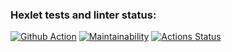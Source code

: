 ### Hexlet tests and linter status:
[![Github Action](https://github.com/Mabby20/frontend-project-11/actions/workflows/node-check.yml/badge.svg)](https://github.com/Mabby20/frontend-project-11/actions/workflows/node-check.yml)
[![Maintainability](https://api.codeclimate.com/v1/badges/d4d0d546b9ec61511a4a/maintainability)](https://codeclimate.com/github/Mabby20/frontend-project-11/maintainability)
[![Actions Status](https://github.com/Mabby20/frontend-project-11/workflows/hexlet-check/badge.svg)](https://github.com/Mabby20/frontend-project-11/actions)

